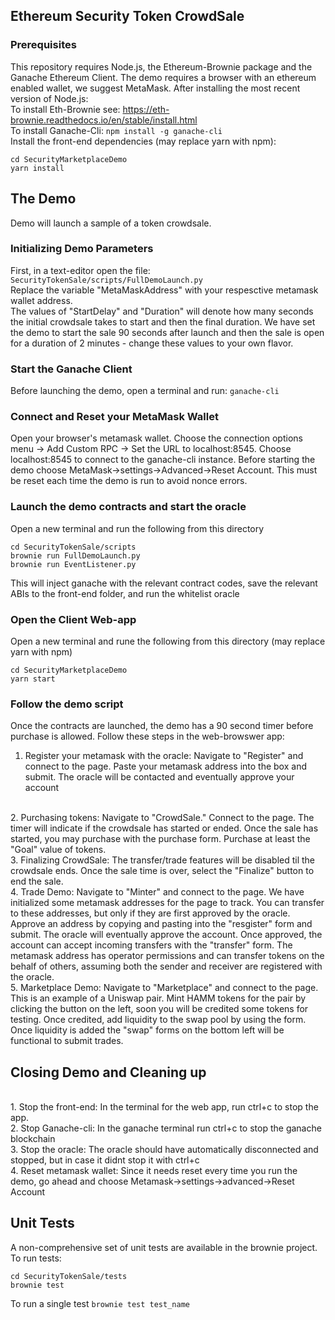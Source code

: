 ## Ethereum Security Token CrowdSale

### Prerequisites
This repository requires Node.js, the Ethereum-Brownie package and the Ganache Ethereum Client.  The demo requires a browser with an ethereum enabled wallet, we suggest MetaMask.  After installing the most recent version of Node.js:
<br/>
To install Eth-Brownie see:<link> https://eth-brownie.readthedocs.io/en/stable/install.html</link>
<br/>
To install Ganache-Cli: `npm install -g ganache-cli`
<br/>
Install the front-end dependencies (may replace yarn with npm):

```shell 
cd SecurityMarketplaceDemo
yarn install
```

## The Demo

Demo will launch a sample of a token crowdsale.  
### Initializing Demo Parameters
First, in a text-editor open the file: `SecurityTokenSale/scripts/FullDemoLaunch.py` <br/>
Replace the variable "MetaMaskAddress" with your respesctive metamask wallet address. <br/>
The values of "StartDelay" and "Duration" will denote how many seconds the initial crowdsale takes to start and then the final duration.  We have set the demo to start the sale 90 seconds after launch and then the sale is open for a duration of 2 minutes - change these values to your own flavor.

### Start the Ganache Client
Before launching the demo, open a terminal and run: `ganache-cli`
### Connect and Reset your MetaMask Wallet
Open your browser's metamask wallet.  Choose the connection options menu -> Add Custom RPC -> Set the URL to localhost:8545.  Choose localhost:8545 to connect to the ganache-cli instance.  Before starting the demo choose MetaMask->settings->Advanced->Reset Account.  This must be reset each time the demo is run to avoid nonce errors. 
### Launch the demo contracts and start the oracle
Open a new terminal and run the following from this directory
```shell
cd SecurityTokenSale/scripts
brownie run FullDemoLaunch.py
brownie run EventListener.py
```
This will inject ganache with the relevant contract codes, save the relevant ABIs to the front-end folder, and run the whitelist oracle
### Open the Client Web-app
Open a new terminal and rune the following from this directory (may replace yarn with npm)
```shell
cd SecurityMarketplaceDemo
yarn start
```
### Follow the demo script
Once the contracts are launched, the demo has a 90 second timer before purchase is allowed.  Follow these steps in the web-browswer app:
<br/>
1. Register your metamask with the oracle: Navigate to "Register" and connect to the page. Paste your metamask address into the box and submit.  The oracle will be contacted and eventually approve your account
<br/>
2. Purchasing tokens: Navigate to "CrowdSale."  Connect to the page.  The timer will indicate if the crowdsale has started or ended.  Once the sale has started, you may purchase with the purchase form.  Purchase at least the "Goal" value of tokens.
<br/>
3. Finalizing CrowdSale: The transfer/trade features will be disabled til the crowdsale ends.  Once the sale time is over, select the "Finalize" button to end the sale. 
<br/>
4. Trade Demo:  Navigate to "Minter" and connect to the page. We have initialized some metamask addresses for the page to track.  You can transfer to these addresses, but only if they are first approved by the oracle.  Approve an address by copying and pasting into the "resgister" form and submit.  The oracle will eventually approve the account.  Once approved, the account can accept incoming transfers with the "transfer" form.  The metamask address has operator permissions and can transfer tokens on the behalf of others, assuming both the sender and receiver are registered with the oracle.  
<br/>
5. Marketplace Demo: Navigate to "Marketplace" and connect to the page.  This is an example of a Uniswap pair.  Mint HAMM tokens for the pair by clicking the button on the left, soon you will be credited some tokens for testing.  Once credited, add liquidity to the swap pool by using the form.  Once liquidity is added the "swap" forms on the bottom left will be functional to submit trades.

## Closing Demo and Cleaning up
<br/>
1. Stop the front-end: In the terminal for the web app, run ctrl+c to stop the app.
<br/>
2. Stop Ganache-cli: In the ganache terminal run ctrl+c to stop the ganache blockchain
<br/>
3. Stop the oracle: The oracle should have automatically disconnected and stopped, but in case it didnt stop it with ctrl+c
<br/>
4. Reset metamask wallet: Since it needs reset every time you run the demo, go ahead and choose Metamask->settings->advanced->Reset Account

## Unit Tests
A non-comprehensive set of unit tests are available in the brownie project.  To run tests:
```shell
cd SecurityTokenSale/tests
brownie test
```
To run a single test `brownie test test_name`